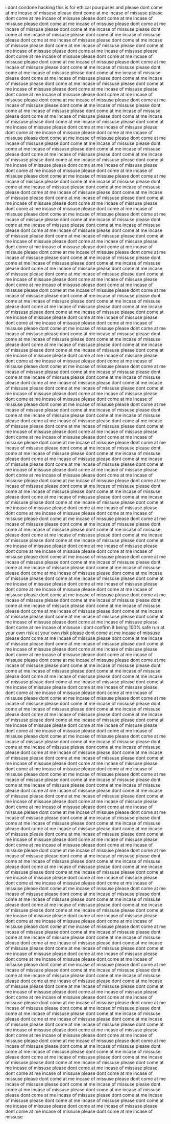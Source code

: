 i dont condone hacking this is for ethical pourpuses and 
please dont come at me incase of missuse
please dont come at me incase of missuse
please dont come at me incase of missuse
please dont come at me incase of missuse
please dont come at me incase of missuse
please dont come at me incase of missuse
please dont come at me incase of missuse
please dont come at me incase of missuse
please dont come at me incase of missuse
please dont come at me incase of missuse
please dont come at me incase of missuse
please dont come at me incase of missuse
please dont come at me incase of missuse
please dont come at me incase of missuse
please dont come at me incase of missuse
please dont come at me incase of missuse
please dont come at me incase of missuse
please dont come at me incase of missuse
please dont come at me incase of missuse
please dont come at me incase of missuse
please dont come at me incase of missuse
please dont come at me incase of missuse
please dont come at me incase of missuse
please dont come at me incase of missuse
please dont come at me incase of missuse
please dont come at me incase of missuse
please dont come at me incase of missuse
please dont come at me incase of missuse
please dont come at me incase of missuse
please dont come at me incase of missuse
please dont come at me incase of missuse
please dont come at me incase of missuse
please dont come at me incase of missuse
please dont come at me incase of missuse
please dont come at me incase of missuse
please dont come at me incase of missuse
please dont come at me incase of missuse
please dont come at me incase of missuse
please dont come at me incase of missuse
please dont come at me incase of missuse
please dont come at me incase of missuse
please dont come at me incase of missuse
please dont come at me incase of missuse
please dont come at me incase of missuse
please dont come at me incase of missuse
please dont come at me incase of missuse
please dont come at me incase of missuse
please dont come at me incase of missuse
please dont come at me incase of missuse
please dont come at me incase of missuse
please dont come at me incase of missuse
please dont come at me incase of missuse
please dont come at me incase of missuse
please dont come at me incase of missuse
please dont come at me incase of missuse
please dont come at me incase of missuse
please dont come at me incase of missuse
please dont come at me incase of missuse
please dont come at me incase of missuse
please dont come at me incase of missuse
please dont come at me incase of missuse
please dont come at me incase of missuse
please dont come at me incase of missuse
please dont come at me incase of missuse
please dont come at me incase of missuse
please dont come at me incase of missuse
please dont come at me incase of missuse
please dont come at me incase of missuse
please dont come at me incase of missuse
please dont come at me incase of missuse
please dont come at me incase of missuse
please dont come at me incase of missuse
please dont come at me incase of missuse
please dont come at me incase of missuse
please dont come at me incase of missuse
please dont come at me incase of missuse
please dont come at me incase of missuse
please dont come at me incase of missuse
please dont come at me incase of missuse
please dont come at me incase of missuse
please dont come at me incase of missuse
please dont come at me incase of missuse
please dont come at me incase of missuse
please dont come at me incase of missuse
please dont come at me incase of missuse
please dont come at me incase of missuse
please dont come at me incase of missuse
please dont come at me incase of missuse
please dont come at me incase of missuse
please dont come at me incase of missuse
please dont come at me incase of missuse
please dont come at me incase of missuse
please dont come at me incase of missuse
please dont come at me incase of missuse
please dont come at me incase of missuse
please dont come at me incase of missuse
please dont come at me incase of missuse
please dont come at me incase of missuse
please dont come at me incase of missuse
please dont come at me incase of missuse
please dont come at me incase of missuse
please dont come at me incase of missuse
please dont come at me incase of missuse
please dont come at me incase of missuse
please dont come at me incase of missuse
please dont come at me incase of missuse
please dont come at me incase of missuse
please dont come at me incase of missuse
please dont come at me incase of missuse
please dont come at me incase of missuse
please dont come at me incase of missuse
please dont come at me incase of missuse
please dont come at me incase of missuse
please dont come at me incase of missuse
please dont come at me incase of missuse
please dont come at me incase of missuse
please dont come at me incase of missuse
please dont come at me incase of missuse
please dont come at me incase of missuse
please dont come at me incase of missuse
please dont come at me incase of missuse
please dont come at me incase of missuse
please dont come at me incase of missuse
please dont come at me incase of missuse
please dont come at me incase of missuse
please dont come at me incase of missuse
please dont come at me incase of missuse
please dont come at me incase of missuse
please dont come at me incase of missuse
please dont come at me incase of missuse
please dont come at me incase of missuse
please dont come at me incase of missuse
please dont come at me incase of missuse
please dont come at me incase of missuse
please dont come at me incase of missuse
please dont come at me incase of missuse
please dont come at me incase of missuse
please dont come at me incase of missuse
please dont come at me incase of missuse
please dont come at me incase of missuse
please dont come at me incase of missuse
please dont come at me incase of missuse
please dont come at me incase of missuse
please dont come at me incase of missuse
please dont come at me incase of missuse
please dont come at me incase of missuse
please dont come at me incase of missuse
please dont come at me incase of missuse
please dont come at me incase of missuse
please dont come at me incase of missuse
please dont come at me incase of missuse
please dont come at me incase of missuse
please dont come at me incase of missuse
please dont come at me incase of missuse
please dont come at me incase of missuse
please dont come at me incase of missuse
please dont come at me incase of missuse
please dont come at me incase of missuse
please dont come at me incase of missuse
please dont come at me incase of missuse
please dont come at me incase of missuse
please dont come at me incase of missuse
please dont come at me incase of missuse
please dont come at me incase of missuse
please dont come at me incase of missuse
please dont come at me incase of missuse
please dont come at me incase of missuse
please dont come at me incase of missuse
please dont come at me incase of missuse
please dont come at me incase of missuse
please dont come at me incase of missuse
please dont come at me incase of missuse
please dont come at me incase of missuse
please dont come at me incase of missuse
please dont come at me incase of missuse
please dont come at me incase of missuse
please dont come at me incase of missuse
please dont come at me incase of missuse
please dont come at me incase of missuse
please dont come at me incase of missuse
please dont come at me incase of missuse
please dont come at me incase of missuse
please dont come at me incase of missuse
please dont come at me incase of missuse
please dont come at me incase of missuse
please dont come at me incase of missuse
please dont come at me incase of missuse
please dont come at me incase of missuse
please dont come at me incase of missuse
please dont come at me incase of missuse
please dont come at me incase of missuse
please dont come at me incase of missuse
please dont come at me incase of missuse
please dont come at me incase of missuse
please dont come at me incase of missuse
  i dont confirm it being 100% safe run 
 at your own risk       at your own risk
please dont come at me incase of missuse
please dont come at me incase of missuse
please dont come at me incase of missuse
please dont come at me incase of missuse
please dont come at me incase of missuse
please dont come at me incase of missuse
please dont come at me incase of missuse
please dont come at me incase of missuse
please dont come at me incase of missuse
please dont come at me incase of missuse
please dont come at me incase of missuse
please dont come at me incase of missuse
please dont come at me incase of missuse
please dont come at me incase of missuse
please dont come at me incase of missuse
please dont come at me incase of missuse
please dont come at me incase of missuse
please dont come at me incase of missuse
please dont come at me incase of missuse
please dont come at me incase of missuse
please dont come at me incase of missuse
please dont come at me incase of missuse
please dont come at me incase of missuse
please dont come at me incase of missuse
please dont come at me incase of missuse
please dont come at me incase of missuse
please dont come at me incase of missuse
please dont come at me incase of missuse
please dont come at me incase of missuse
please dont come at me incase of missuse
please dont come at me incase of missuse
please dont come at me incase of missuse
please dont come at me incase of missuse
please dont come at me incase of missuse
please dont come at me incase of missuse
please dont come at me incase of missuse
please dont come at me incase of missuse
please dont come at me incase of missuse
please dont come at me incase of missuse
please dont come at me incase of missuse
please dont come at me incase of missuse
please dont come at me incase of missuse
please dont come at me incase of missuse
please dont come at me incase of missuse
please dont come at me incase of missuse
please dont come at me incase of missuse
please dont come at me incase of missuse
please dont come at me incase of missuse
please dont come at me incase of missuse
please dont come at me incase of missuse
please dont come at me incase of missuse
please dont come at me incase of missuse
please dont come at me incase of missuse
please dont come at me incase of missuse
please dont come at me incase of missuse
please dont come at me incase of missuse
please dont come at me incase of missuse
please dont come at me incase of missuse
please dont come at me incase of missuse
please dont come at me incase of missuse
please dont come at me incase of missuse
please dont come at me incase of missuse
please dont come at me incase of missuse
please dont come at me incase of missuse
please dont come at me incase of missuse
please dont come at me incase of missuse
please dont come at me incase of missuse
please dont come at me incase of missuse
please dont come at me incase of missuse
please dont come at me incase of missuse
please dont come at me incase of missuse
please dont come at me incase of missuse
please dont come at me incase of missuse
please dont come at me incase of missuse
please dont come at me incase of missuse
please dont come at me incase of missuse
please dont come at me incase of missuse
please dont come at me incase of missuse
please dont come at me incase of missuse
please dont come at me incase of missuse
please dont come at me incase of missuse
please dont come at me incase of missuse
please dont come at me incase of missuse
please dont come at me incase of missuse
please dont come at me incase of missuse
please dont come at me incase of missuse
please dont come at me incase of missuse
please dont come at me incase of missuse
please dont come at me incase of missuse
please dont come at me incase of missuse
please dont come at me incase of missuse
please dont come at me incase of missuse
please dont come at me incase of missuse
please dont come at me incase of missuse
please dont come at me incase of missuse
please dont come at me incase of missuse
please dont come at me incase of missuse
please dont come at me incase of missuse
please dont come at me incase of missuse
please dont come at me incase of missuse
please dont come at me incase of missuse
please dont come at me incase of missuse
please dont come at me incase of missuse
please dont come at me incase of missuse
please dont come at me incase of missuse
please dont come at me incase of missuse
please dont come at me incase of missuse
please dont come at me incase of missuse
please dont come at me incase of missuse
please dont come at me incase of missuse
please dont come at me incase of missuse
please dont come at me incase of missuse
please dont come at me incase of missuse
please dont come at me incase of missuse
please dont come at me incase of missuse
please dont come at me incase of missuse
please dont come at me incase of missuse
please dont come at me incase of missuse
please dont come at me incase of missuse
please dont come at me incase of missuse
please dont come at me incase of missuse
please dont come at me incase of missuse
please dont come at me incase of missuse
please dont come at me incase of missuse
please dont come at me incase of missuse
please dont come at me incase of missuse
please dont come at me incase of missuse
please dont come at me incase of missuse
please dont come at me incase of missuse
please dont come at me incase of missuse
please dont come at me incase of missuse
please dont come at me incase of missuse
please dont come at me incase of missuse
please dont come at me incase of missuse
please dont come at me incase of missuse
please dont come at me incase of missuse
please dont come at me incase of missuse
please dont come at me incase of missuse
please dont come at me incase of missuse
please dont come at me incase of missuse
please dont come at me incase of missuse
please dont come at me incase of missuse
please dont come at me incase of missuse
please dont come at me incase of missuse
please dont come at me incase of missuse
please dont come at me incase of missuse
please dont come at me incase of missuse
please dont come at me incase of missuse
please dont come at me incase of missuse
please dont come at me incase of missuse
please dont come at me incase of missuse
please dont come at me incase of missuse
